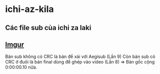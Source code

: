 # ichi-az-kila
Các file sub của ichi za laki
-------------
[Imgur](https://i.imgur.com/SVLv5BZ.png)
-------------
Bản sub không có CRC là bản để xài với Aegisub (Lần 9)
Còn bản sub có CRC ở đuôi là bản final dùng để ghép vào video (Lần 8)
=> Bản gốc cộng 0:00:00.10 nữa.
